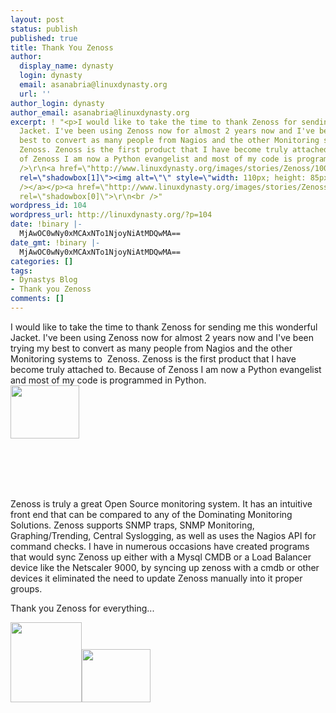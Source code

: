 ```yaml
---
layout: post
status: publish
published: true
title: Thank You Zenoss
author:
  display_name: dynasty
  login: dynasty
  email: asanabria@linuxdynasty.org
  url: ''
author_login: dynasty
author_email: asanabria@linuxdynasty.org
excerpt: ! "<p>I would like to take the time to thank Zenoss for sending me this wonderful
  Jacket. I've been using Zenoss now for almost 2 years now and I've been trying my
  best to convert as many people from Nagios and the other Monitoring systems to&nbsp;
  Zenoss. Zenoss is the first product that I have become truly attached to. Because
  of Zenoss I am now a Python evangelist and most of my code is programmed in Python.<br
  />\r\n<a href=\"http://www.linuxdynasty.org/images/stories/Zenoss/100_2195.jpg\"
  rel=\"shadowbox[1]\"><img alt=\"\" style=\"width: 110px; height: 85px\" src=\"http://www.linuxdynasty.org/images/stories/Zenoss/100_2195.jpg\"
  /></a></p><a href=\"http://www.linuxdynasty.org/images/stories/Zenoss/100_2195.jpg\"
  rel=\"shadowbox[0]\">\r\n<br />"
wordpress_id: 104
wordpress_url: http://linuxdynasty.org/?p=104
date: !binary |-
  MjAwOC0wNy0xMCAxNTo1NjoyNiAtMDQwMA==
date_gmt: !binary |-
  MjAwOC0wNy0xMCAxNTo1NjoyNiAtMDQwMA==
categories: []
tags:
- Dynastys Blog
- Thank you Zenoss
comments: []
---
```

<p>I would like to take the time to thank Zenoss for sending me this wonderful Jacket. I've been using Zenoss now for almost 2 years now and I've been trying my best to convert as many people from Nagios and the other Monitoring systems to&nbsp; Zenoss. Zenoss is the first product that I have become truly attached to. Because of Zenoss I am now a Python evangelist and most of my code is programmed in Python.<br />
<a href="http://www.linuxdynasty.org/images/stories/Zenoss/100_2195.jpg" rel="shadowbox[1]"><img alt="" style="width: 110px; height: 85px" src="http://www.linuxdynasty.org/images/stories/Zenoss/100_2195.jpg" /></a></p>
<p><a href="http://www.linuxdynasty.org/images/stories/Zenoss/100_2195.jpg" rel="shadowbox[0]"><br />
<br /><a id="more"></a><a id="more-104"></a><br />&nbsp;</a></p>
<p>Zenoss is truly a great Open Source monitoring system. It has an intuitive front end that can be compared to any of the Dominating Monitoring Solutions. Zenoss supports SNMP traps, SNMP Monitoring, Graphing/Trending, Central Syslogging, as well as uses the Nagios API for command checks. I have in numerous occasions have created programs that would sync Zenoss up either with a Mysql CMDB or a Load Balancer device like the Netscaler 9000, by syncing up zenoss with a cmdb or other devices it eliminated the need to update Zenoss manually into it proper groups. </p>
<p>Thank you Zenoss for everything...</p>
<p><a href="http://www.linuxdynasty.org/images/stories/Zenoss/100_2198.JPG" rel="shadowbox[1]"><img alt="" style="width: 114px; height: 128px" src="http://www.linuxdynasty.org/images/stories/Zenoss/100_2198.JPG" /></a><a href="http://www.linuxdynasty.org/images/stories/Zenoss/100_2196.jpg" rel="shadowbox[1]"><img alt="" style="width: 110px; height: 85px" src="http://www.linuxdynasty.org/images/stories/Zenoss/100_2196.jpg" /></a></p>
<p>&nbsp; </p>
<p>&nbsp;</p>
